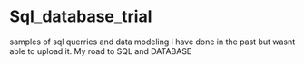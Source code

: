 # Sql_database_trial
samples of sql querries and data modeling i have done in the past but wasnt able to upload it. My road to SQL and DATABASE
